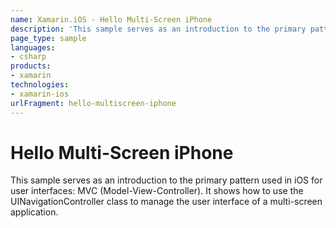 ```yaml
---
name: Xamarin.iOS - Hello Multi-Screen iPhone
description: 'This sample serves as an introduction to the primary pattern used in iOS for user interfaces: MVC (Model-View-Controller). It shows how to use the...'
page_type: sample
languages:
- csharp
products:
- xamarin
technologies:
- xamarin-ios
urlFragment: hello-multiscreen-iphone
---
```

# Hello Multi-Screen iPhone

This sample serves as an introduction to the primary pattern used
in iOS for user interfaces: MVC (Model-View-Controller). It shows
how to use the UINavigationController class to manage the user
interface of a multi-screen application.

